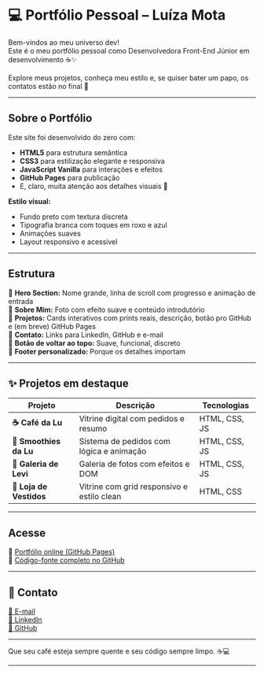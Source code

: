 # 💻 Portfólio Pessoal – Luíza Mota

Bem-vindos ao meu universo dev!  
Este é o meu portfólio pessoal como Desenvolvedora Front-End Júnior em desenvolvimento ☕✨

Explore meus projetos, conheça meu estilo e, se quiser bater um papo, os contatos estão no final 💌

---

##  Sobre o Portfólio

Este site foi desenvolvido do zero com:

- **HTML5** para estrutura semântica
- **CSS3** para estilização elegante e responsiva
- **JavaScript Vanilla** para interações e efeitos
- **GitHub Pages** para publicação
- E, claro, muita atenção aos detalhes visuais 💜

**Estilo visual:**
- Fundo preto com textura discreta
- Tipografia branca com toques em roxo e azul
- Animações suaves
- Layout responsivo e acessível

---

##  Estrutura

🔹 **Hero Section:** Nome grande, linha de scroll com progresso e animação de entrada  
🔹 **Sobre Mim:** Foto com efeito suave e conteúdo introdutório  
🔹 **Projetos:** Cards interativos com prints reais, descrição, botão pro GitHub e (em breve) GitHub Pages  
🔹 **Contato:** Links para LinkedIn, GitHub e e-mail  
🔹 **Botão de voltar ao topo:** Suave, funcional, discreto  
🔹 **Footer personalizado:** Porque os detalhes importam

---

## ✨ Projetos em destaque

| Projeto | Descrição | Tecnologias |
|--------|------------|-------------|
| **☕ Café da Lu** | Vitrine digital com pedidos e resumo | HTML, CSS, JS |
| **🍓 Smoothies da Lu** | Sistema de pedidos com lógica e animação | HTML, CSS, JS |
| **🐶 Galeria de Levi** | Galeria de fotos com efeitos e DOM | HTML, CSS, JS |
| **👗 Loja de Vestidos** | Vitrine com grid responsivo e estilo clean | HTML, CSS |

---

##  Acesse

🔗 [Portfólio online (GitHub Pages)](https://luizarmota.github.io/portfolio)  
📁 [Código-fonte completo no GitHub](https://github.com/luizarmota/portfolio)

---

## 💌 Contato

[📧 E-mail](mailto:luizarmota4@gmail.com)  
[💼 LinkedIn](https://www.linkedin.com/in/luiza-mota-570636264/)  
[🐙 GitHub](https://github.com/luizarmota)

---

Que seu café esteja sempre quente e seu código sempre limpo. ☕💻

---
